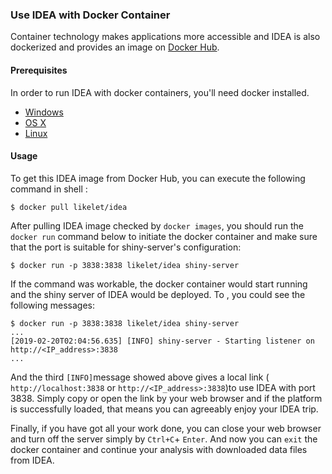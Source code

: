 ### Use IDEA with Docker Container 

Container technology makes applications more accessible and IDEA is also dockerized and provides an image on [Docker Hub](https://cloud.docker.com/repository/docker/ninomoriaty/shiny-server-trial/).

#### Prerequisites


In order to run IDEA with docker containers, you'll need docker installed.

* [Windows](https://docs.docker.com/windows/started)
* [OS X](https://docs.docker.com/mac/started/)
* [Linux](https://docs.docker.com/linux/started/)

#### Usage

To get this IDEA image from Docker Hub,  you can execute the following command in shell :

```shell
$ docker pull likelet/idea
```

After pulling IDEA image checked by `docker images`, you should run the `docker run` command below to initiate the docker container and make sure that the port is suitable for shiny-server's configuration: 

```shell
$ docker run -p 3838:3838 likelet/idea shiny-server
```

If the command was workable, the docker container would start running and the shiny server of IDEA would be deployed. To , you could see the following messages:

```shell
$ docker run -p 3838:3838 likelet/idea shiny-server
...
[2019-02-20T02:04:56.635] [INFO] shiny-server - Starting listener on http://<IP_address>:3838
...
```

And the third `[INFO]`message showed above gives a local link (` http://localhost:3838` or `http://<IP_address>:3838`)to use IDEA with port 3838. Simply copy or open the link by your web browser and if the platform is successfully loaded, that means you can agreeably enjoy your IDEA trip. 

Finally, if you have got all your work done, you can close your web browser and turn off the server simply by `Ctrl+C`+ `Enter`. And now you can `exit` the docker container and continue your analysis with downloaded data files from IDEA.
